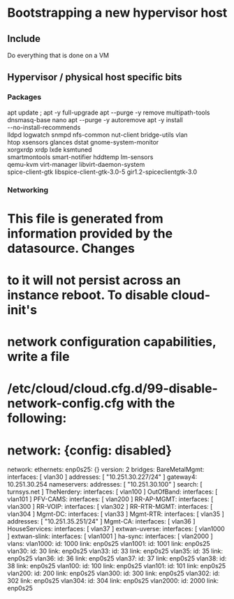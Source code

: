 # Bootstrapping a new hypervisor host


## Include
Do everything that is done on a VM

## Hypervisor / physical host specific bits



### Packages
apt update ; apt -y full-upgrade 
apt --purge -y remove multipath-tools dnsmasq-base nano
apt --purge -y autoremove
apt -y install \
	--no-install-recommends \
	lldpd logwatch snmpd nfs-common nut-client bridge-utils vlan\
	htop xsensors glances dstat gnome-system-monitor \
	xorgxrdp xrdp lxde ksmtuned \
	smartmontools smart-notifier hddtemp lm-sensors \
	qemu-kvm virt-manager libvirt-daemon-system \
    spice-client-gtk libspice-client-gtk-3.0-5 gir1.2-spiceclientgtk-3.0 



### Networking

# This file is generated from information provided by the datasource.  Changes
# to it will not persist across an instance reboot.  To disable cloud-init's
# network configuration capabilities, write a file
# /etc/cloud/cloud.cfg.d/99-disable-network-config.cfg with the following:
# network: {config: disabled}
network:
    ethernets:
        enp0s25: {}
    version: 2
    bridges: 
        BareMetalMgmt:
           interfaces:  [ vlan30 ]
           addresses: [ "10.251.30.227/24" ]
           gateway4: 10.251.30.254
           nameservers:
               addresses: [ "10.251.30.100" ]
               search: [ turnsys.net ]
        TheNerdery:
           interfaces:  [ vlan100 ]
        OutOfBand:
           interfaces:  [ vlan101 ]
        PFV-CAMS:
           interfaces:  [ vlan200 ]
        RR-AP-MGMT:
           interfaces:  [ vlan300 ]
        RR-VOIP:
           interfaces:  [ vlan302 ]
        RR-RTR-MGMT:
           interfaces:  [ vlan304 ]
        Mgmt-DC:
           interfaces:  [ vlan33 ]
        Mgmt-RTR:
           interfaces:  [ vlan35 ]
           addresses: [ "10.251.35.251/24" ]
        Mgmt-CA:
           interfaces:  [ vlan36 ]
        HouseServices:
           interfaces:  [ vlan37 ]
        extwan-uverse:
           interfaces:  [ vlan1000 ]
        extwan-slink:
           interfaces:  [ vlan1001 ]
        ha-sync:
           interfaces:  [ vlan2000 ]
    vlans:
      vlan1000:
        id: 1000
        link: enp0s25
      vlan1001:
        id: 1001
        link: enp0s25
      vlan30:
        id: 30
        link: enp0s25
      vlan33:
        id: 33
        link: enp0s25
      vlan35:
        id: 35
        link: enp0s25
      vlan36:
        id: 36
        link: enp0s25
      vlan37:
        id: 37
        link: enp0s25
      vlan38:
        id: 38
        link: enp0s25
      vlan100:
        id: 100
        link: enp0s25
      vlan101:
        id: 101
        link: enp0s25
      vlan200:
        id: 200
        link: enp0s25
      vlan300:
        id: 300
        link: enp0s25
      vlan302:
        id: 302
        link: enp0s25
      vlan304:
        id: 304
        link: enp0s25
      vlan2000:
        id: 2000
        link: enp0s25
